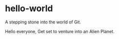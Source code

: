 # hello-world
A stepping stone into the world of Git.

Hello everyone,
Get set to venture into an Alien Planet.
